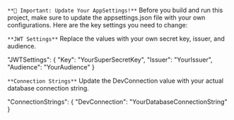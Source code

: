 `**🚨 Important: Update Your AppSettings!**`
Before you build and run this project, make sure to update the appsettings.json file with your own configurations. Here are the key settings you need to change:

`**JWT Settings**`
Replace the values with your own secret key, issuer, and audience.

"JWTSettings": {
    "Key": "YourSuperSecretKey",
    "Issuer": "YourIssuer",
    "Audience": "YourAudience"
}

`**Connection Strings**`
Update the DevConnection value with your actual database connection string.

"ConnectionStrings": {
    "DevConnection": "YourDatabaseConnectionString"
}
